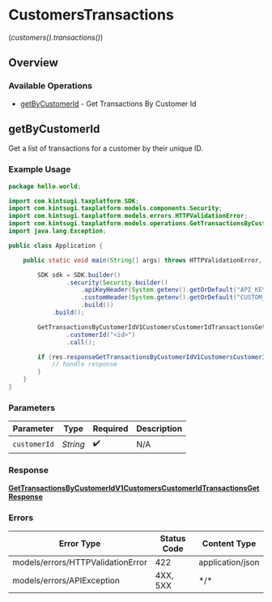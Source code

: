 # CustomersTransactions
(*customers().transactions()*)

## Overview

### Available Operations

* [getByCustomerId](#getbycustomerid) - Get Transactions By Customer Id

## getByCustomerId

Get a list of transactions for a customer by their unique ID.

### Example Usage

<!-- UsageSnippet language="java" operationID="get_transactions_by_customer_id_v1_customers__customer_id__transactions_get" method="get" path="/v1/customers/{customer_id}/transactions" -->
```java
package hello.world;

import com.kintsugi.taxplatform.SDK;
import com.kintsugi.taxplatform.models.components.Security;
import com.kintsugi.taxplatform.models.errors.HTTPValidationError;
import com.kintsugi.taxplatform.models.operations.GetTransactionsByCustomerIdV1CustomersCustomerIdTransactionsGetResponse;
import java.lang.Exception;

public class Application {

    public static void main(String[] args) throws HTTPValidationError, Exception {

        SDK sdk = SDK.builder()
                .security(Security.builder()
                    .apiKeyHeader(System.getenv().getOrDefault("API_KEY_HEADER", ""))
                    .customHeader(System.getenv().getOrDefault("CUSTOM_HEADER", ""))
                    .build())
            .build();

        GetTransactionsByCustomerIdV1CustomersCustomerIdTransactionsGetResponse res = sdk.customers().transactions().getByCustomerId()
                .customerId("<id>")
                .call();

        if (res.responseGetTransactionsByCustomerIdV1CustomersCustomerIdTransactionsGet().isPresent()) {
            // handle response
        }
    }
}
```

### Parameters

| Parameter          | Type               | Required           | Description        |
| ------------------ | ------------------ | ------------------ | ------------------ |
| `customerId`       | *String*           | :heavy_check_mark: | N/A                |

### Response

**[GetTransactionsByCustomerIdV1CustomersCustomerIdTransactionsGetResponse](../../models/operations/GetTransactionsByCustomerIdV1CustomersCustomerIdTransactionsGetResponse.md)**

### Errors

| Error Type                        | Status Code                       | Content Type                      |
| --------------------------------- | --------------------------------- | --------------------------------- |
| models/errors/HTTPValidationError | 422                               | application/json                  |
| models/errors/APIException        | 4XX, 5XX                          | \*/\*                             |